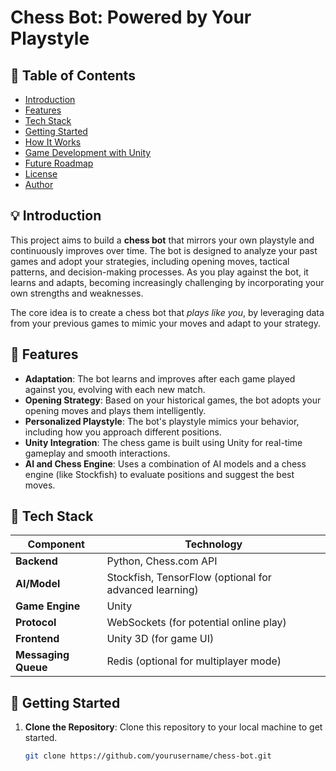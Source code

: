 # Chess Bot: Powered by Your Playstyle

## 📌 Table of Contents

- [Introduction](#-introduction)
- [Features](#-features)
- [Tech Stack](#-tech-stack)
- [Getting Started](#-getting-started)
- [How It Works](#-how-it-works)
- [Game Development with Unity](#-game-development-with-unity)
- [Future Roadmap](#-future-roadmap)
- [License](#-license)
- [Author](#-author)

## 💡 Introduction

This project aims to build a **chess bot** that mirrors your own playstyle and continuously improves over time. The bot is designed to analyze your past games and adopt your strategies, including opening moves, tactical patterns, and decision-making processes. As you play against the bot, it learns and adapts, becoming increasingly challenging by incorporating your own strengths and weaknesses.

The core idea is to create a chess bot that *plays like you*, by leveraging data from your previous games to mimic your moves and adapt to your strategy.

## 🔑 Features

- **Adaptation**: The bot learns and improves after each game played against you, evolving with each new match.
- **Opening Strategy**: Based on your historical games, the bot adopts your opening moves and plays them intelligently.
- **Personalized Playstyle**: The bot's playstyle mimics your behavior, including how you approach different positions.
- **Unity Integration**: The chess game is built using Unity for real-time gameplay and smooth interactions.
- **AI and Chess Engine**: Uses a combination of AI models and a chess engine (like Stockfish) to evaluate positions and suggest the best moves.

## 🧰 Tech Stack

| Component           | Technology            |
|---------------------|-----------------------|
| **Backend**         | Python, Chess.com API |
| **AI/Model**        | Stockfish, TensorFlow (optional for advanced learning) |
| **Game Engine**     | Unity                 |
| **Protocol**        | WebSockets (for potential online play) |
| **Frontend**        | Unity 3D (for game UI) |
| **Messaging Queue** | Redis (optional for multiplayer mode) |

## 🚀 Getting Started

1. **Clone the Repository**:
   Clone this repository to your local machine to get started.
   ```bash
   git clone https://github.com/yourusername/chess-bot.git
